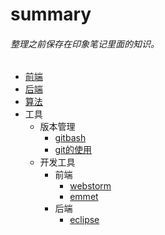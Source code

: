 # summary
###### 整理之前保存在印象笔记里面的知识。
* [前端](frontEnd/README.md "前端页面")
* [后端](backEnd/backEnd.md)
* [算法](algorithm/algorithm.md)
* 工具
  * 版本管理
    * [gitbash](tools/gitbash.md)
    * [git的使用](tools/git.md)
  * 开发工具
    * 前端
      * [webstorm](tools/frontEnd/webstorm.md)
      * [emmet](tools/frontEnd/emmet.md)
    * 后端
      * [eclipse](tools/backEnd/eclipse.md)